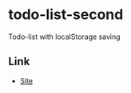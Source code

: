 # todo-list-second
Todo-list with localStorage saving

## Link
* [Site](https://dougla5s.github.io/todo-list-second)
